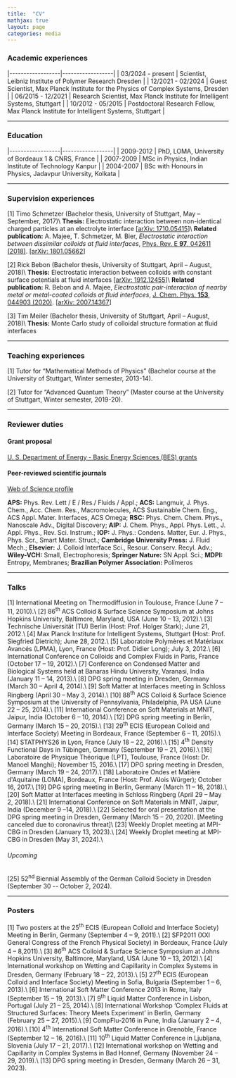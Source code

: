 ```yaml
---
title:  "CV"
mathjax: true
layout: page
categories: media
---
```


### Academic experiences 

|------------------|------------------|
| 03/2024 - present      | Scientist, Leibniz Institute of Polymer Research Dresden | 
| 12/2021 - 02/2024      | Guest Scientist, Max Planck Institute for the Physics of Complex Systems, Dresden | 
| 06/2015 - 12/2021      | Research Scientist, Max Planck Institute for Intelligent Systems, Stuttgart | 
| 10/2012 - 05/2015 | Postdoctoral Research Fellow, Max Planck Institute for Intelligent Systems, Stuttgart | 

---
### Education

|------------------|------------------|
| 2009-2012      | PhD, LOMA, University of Bordeaux 1 & CNRS, France | 
| 2007-2009      | MSc in Physics, Indian Institute of Technology Kanpur | 
| 2004-2007      | BSc with Honours in Physics, Jadavpur University, Kolkata |  

---
### Supervision experiences

[1] Timo Schmetzer (Bachelor thesis, University of Stuttgart, May – September, 2017)\\
**Thesis:** Electrostatic interaction between non-identical charged particles at an electrolyte interface [[arXiv: 1710.05415](https://doi.org/10.48550/arXiv.1710.05415)]\\
**Related publication:** A. Majee, T. Schmetzer, M. Bier, <em>Electrostatic interaction between dissimilar colloids at fluid interfaces</em>, [Phys. Rev. E **97**, 042611 (2018)](https://doi.org/10.1103/PhysRevE.97.042611). [[arXiv: 1801.05662](https://doi.org/10.48550/arXiv.1801.05662)]

[2] Rick Bebon (Bachelor thesis, University of Stuttgart, April – August, 2018)\\
**Thesis:** Electrostatic interaction between colloids with constant surface potentials at fluid interfaces [[arXiv: 1912.12455](https://doi.org/10.48550/arXiv.1912.12455)]\\
**Related publication:** R. Bebon and A. Majee, <em>Electrostatic pair-interaction of nearby metal or metal-coated colloids at fluid interfaces</em>, [J. Chem. Phys. **153**, 044903 (2020)](https://doi.org/10.1063/5.0013298). [[arXiv: 2007.14367](https://doi.org/10.1063/5.0013298)]

[3] Tim Meiler (Bachelor thesis, University of Stuttgart, April – August, 2018)\\
**Thesis:** Monte Carlo study of colloidal structure formation at fluid interfaces

---
### Teaching experiences
[1] Tutor for “Mathematical Methods of Physics” (Bachelor course at the University of Stuttgart, Winter semester, 2013-14). 

[2] Tutor for “Advanced Quantum Theory” (Master course at the University of Stuttgart, Winter semester, 2019-20).

---
### Reviewer duties
#### Grant proposal
[U. S. Department of Energy - Basic Energy Sciences (BES) grants](https://science.osti.gov/bes/Funding-Opportunities)
#### Peer-reviewed scientific journals 
[Web of Science profile](https://www.webofscience.com/wos/author/record/1320352)

**APS:** Phys. Rev. Lett / E / Res./ Fluids / Appl.; **ACS:** Langmuir, J. Phys. Chem., Acc. Chem. Res., Macromolecules, ACS Sustainable Chem. Eng., ACS Appl. Mater. Interfaces, ACS Omega; **RSC:** Phys. Chem. Chem. Phys., Nanoscale Adv., Digital Discovery; **AIP:** J. Chem. Phys., Appl. Phys. Lett., J. Appl. Phys., Rev. Sci. Instrum.; **IOP:** J. Phys.: Condens. Matter, Eur. J. Phys., Phys. Scr., Smart Mater. Struct.; **Cambridge University Press:** J. Fluid Mech.; **Elsevier:** J. Colloid Interface Sci., Resour. Conserv. Recyl. Adv.; **Wiley-VCH:** Small, Electrophoresis; **Springer Nature:** SN Appl. Sci.; **MDPI:** Entropy, Membranes; **Brazilian Polymer Association:** Polímeros

---
### Talks
[1] International Meeting on Thermodiffusion in Toulouse, France (June 7 – 11, 2010).\\
[2] 86<sup>th</sup> ACS Colloid & Surface Science Symposium at Johns Hopkins University, Baltimore, Maryland, USA (June 10 – 13, 2012).\\
[3] Technische Universität (TU) Berlin (Host: Prof. Holger Stark); June 21, 2012.\\
[4] Max Planck Institute for Intelligent Systems, Stuttgart (Host: Prof. Siegfried Dietrich); June 28, 2012.\\
[5] Laboratoire Polymères et Matériaux Avancés (LPMA), Lyon, France (Host: Prof. Didier Long); July 3, 2012.\\
[6] International Conference on Colloids and Complex Fluids in Paris, France (October 17 – 19, 2012).\\
[7]	Conference on Condensed Matter and Biological Systems held at Banaras Hindu University, Varanasi, India (January 11 – 14, 2013).\\
[8] DPG spring meeting in Dresden, Germany (March 30 – April 4, 2014).\\
[9] Soft Matter at Interfaces meeting in Schloss Ringberg (April 30 – May 3, 2014).\\
[10] 88<sup>th</sup> ACS Colloid & Surface Science Symposium at the University of Pennsylvania, Philadelphia, PA USA (June 22 – 25, 2014).\\
[11] International Conference on Soft Materials at MNIT, Jaipur, India (October 6 – 10, 2014).\\
[12] DPG spring meeting in Berlin, Germany (March 15 – 20, 2015).\\
[13] 29<sup>th</sup> ECIS (European Colloid and Interface Society) Meeting in Bordeaux, France (September 6 – 11, 2015).\\
[14] STATPHYS26 in Lyon, France (July 18 – 22, 2016).\\
[15] 4<sup>th</sup> Density Functional Days in Tübingen, Germany (September 19 – 21, 2016).\\
[16] Laboratoire de Physique Théorique (LPT), Toulouse, France (Host: Dr. Manoel Manghi); November 15, 2016.\\
[17] DPG spring meeting in Dresden, Germany (March 19 – 24, 2017).\\
[18] Laboratoire Ondes et Matière d'Aquitaine (LOMA), Bordeaux, France (Host: Prof. Alois Würger); October 16, 2017.\\
[19] DPG spring meeting in Berlin, Germany (March 11 – 16, 2018).\\
[20] Soft Matter at Interfaces meeting in Schloss Ringberg (April 29 – May 2, 2018).\\
[21] International Conference on Soft Materials in MNIT, Jaipur, India (December 9 –14, 2018).\\
[22] Selected for oral presentation at the DPG spring meeting in Dresden, Germany (March 15 – 20, 2020). [Meeting canceled due to coronavirus threat]\\
[23] Weekly Droplet meeting at MPI-CBG in Dresden (January 13, 2023).\\
[24] Weekly Droplet meeting at MPI-CBG in Dresden (May 31, 2024).\\
###### Upcoming
[25] 52<sup>nd</sup> Biennial Assembly of the German Colloid Society in Dresden (September 30 -- October 2, 2024).

---
### Posters
[1] Two posters at the 25<sup>th</sup> ECIS (European Colloid and Interface Society) Meeting in Berlin, Germany (September 4 – 9, 2011).\\
[2]	SFP2011 (XXI General Congress of the French Physical Society) in Bordeaux, France (July 4 – 8,2011).\\
[3]	86<sup>th</sup> ACS Colloid & Surface Science Symposium at Johns Hopkins University, Baltimore, Maryland, USA (June 10 – 13, 2012).\\
[4]	International workshop on Wetting and Capillarity in Complex Systems in Dresden, Germany (February 18 – 22, 2013).\\
[5]	27<sup>th</sup> ECIS (European Colloid and Interface Society) Meeting in Sofia, Bulgaria (September 1 – 6, 2013).\\
[6] International Soft Matter Conference 2013 in Rome, Italy (September 15 – 19, 2013).\\
[7]	9<sup>th</sup> Liquid Matter Conference in Lisbon, Portugal (July 21 – 25, 2014).\\
[8]	International Workshop ‘Complex Fluids at Structured Surfaces: Theory Meets Experiment’ in Berlin, Germany (February 25 – 27, 2015).\\
[9]	CompFlu-2016 in Pune, India (January 2 – 4, 2016).\\
[10]	4<sup>th</sup> International Soft Matter Conference in Grenoble, France (September 12 – 16, 2016).\\
[11]	10<sup>th</sup> Liquid Matter Conference in Ljubljana, Slovenia (July 17 – 21, 2017).\\
[12]	International workshop on Wetting and Capillarity in Complex Systems in Bad Honnef, Germany (November 24 – 29, 2019).\\
[13]	DPG spring meeting in Dresden, Germany (March 26 – 31, 2023).

